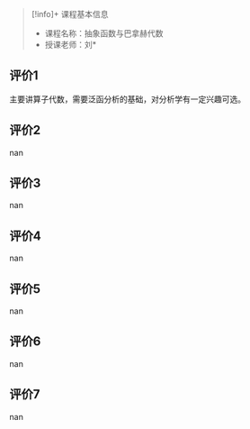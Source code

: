 >[!info]+ 课程基本信息
>
> - 课程名称：抽象函数与巴拿赫代数
> - 授课老师：刘*

## 评价1

主要讲算子代数，需要泛函分析的基础，对分析学有一定兴趣可选。
## 评价2

nan
## 评价3

nan
## 评价4

nan
## 评价5

nan
## 评价6

nan
## 评价7

nan
